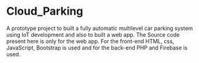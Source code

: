 # Cloud_Parking
A prototype project to built a fully automatic multilevel car parking system using IoT development and also to built a web app.
The Source code present here is only for the web app. For the front-end HTML, css, JavaScript, Bootstrap is used and for the back-end PHP and Firebase is used.
